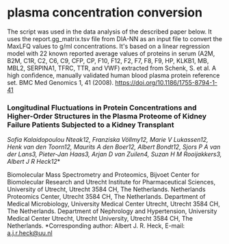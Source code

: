 # plasma concentration conversion
The script was used in the data analysis of the described paper below. It uses the report.gg_matrix.tsv file from DIA-NN as an input file to convert the MaxLFQ values to g/ml concentrations. It's based on a linear regression model with 22 known reported average values of proteins in serum (A2M, B2M, C1R, C2, C6, C9, CFP, CP, F10, F12, F2, F7, F8, F9, HP, KLKB1, MB, MBL2, SERPINA1, TFRC, TTR, and VWF) extracted from Schenk, S. et al. A high confidence, manually validated human blood plasma protein reference set. BMC Med Genomics 1, 41 (2008). https://doi.org/10.1186/1755-8794-1-41

### Longitudinal Fluctuations in Protein Concentrations and Higher-Order Structures in the Plasma Proteome of Kidney Failure Patients Subjected to a Kidney Transplant

*Sofia Kalaidopoulou Nteak12, Franziska Völlmy12, Marie V Lukassen12, Henk van den Toorn12, Maurits A den Boer12, Albert Bondt12, Sjors P A van der Lans3, Pieter-Jan Haas3, Arjan D van Zuilen4, Suzan H M Rooijakkers3, Albert J R Heck12**

Biomolecular Mass Spectrometry and Proteomics, Bijvoet Center for Biomolecular Research and Utrecht Institute for Pharmaceutical Sciences, University of Utrecht, Utrecht 3584 CH, The Netherlands.
Netherlands Proteomics Center, Utrecht 3584 CH, The Netherlands.
Department of Medical Microbiology, University Medical Center Utrecht, Utrecht 3584 CH, The Netherlands.
Department of Nephrology and Hypertension, University Medical Center Utrecht, Utrecht University, Utrecht 3584 CH, The Netherlands.
*Corresponding author: Albert J. R. Heck, E-mail: a.j.r.heck@uu.nl

